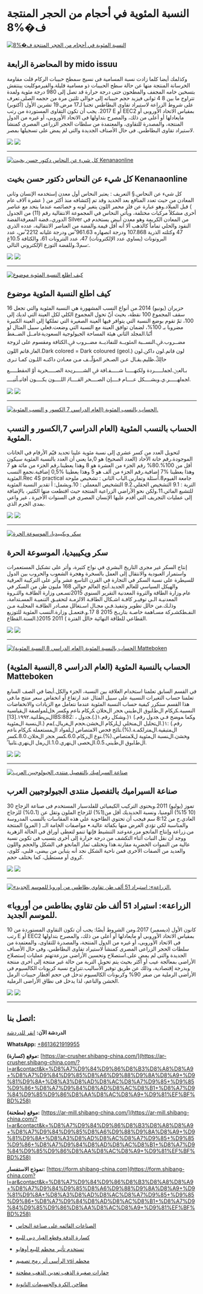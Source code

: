 # النسبة المئوية في أحجام من الحجر المنتجة ف�%8

<a href="https://swt.shibang-china.com/?l=ar&img&k=%D8%A7%D9%84%D9%86%D8%B3%D8%A8%D8%A9+%D8%A7%D9%84%D9%85%D8%A6%D9%88%D9%8A%D8%A9+%D9%81%D9%8A+%D8%A3%D8%AD%D8%AC%D8%A7%D9%85+%D9%85%D9%86+%D8%A7%D9%84%D8%AD%D8%AC%D8%B1+%D8%A7%D9%84%D9%85%D9%86%D8%AA%D8%AC%D8%A9+%D9%81%EF%BF%BD%258" target="_blank">![النسبة المئوية في أحجام من الحجر المنتجة ف�%8](http://static.shibang-china.com/all-800x300/1311.jpg)</a>

## المحاضرة الرابعة by mido issuu
وكذلمك أيضا كلما زادت نسبة المسامية فى نسيج سمطح حبيبات الركام قلت مقاومة الخرسانة المنتجة منها عن حالة سطح الحبيبات ذو مسامية قليلة.والفيرموكليت يينتفش بتسخين خامه المجفف والمطحون حتى درجة حرارة قد تصل إلى 980 درجة مئوية ولمدة تتراوح ما بين 8 4 ثوانى فيزيد حجم حبيباته إلى حوالى ثلثين مرة من حجمه الصلى.تعرف على شروط الزراعة لاستيراد تقاوى البطاطس تجنبا لـ17 مرض.19 تشرين الأول (أكتوبر) 2017. يجب أن تكون التقاوى المستوردة من رتب E أو EEC2 بمقياس الاتحاد الأوروبى أو مايعادلها أو أعلى من ذلك، والمصرح بتداولها فى الاتحاد الأوروبى، أو غيره من الدول المنتجة، والمصدرة للتقاوى، والمعتمدة من سلطات الحجر الزراعى المصرى كمنشأ لاستيراد تقاوى البطاطس. فى حال الأصناف الجديدة والتى لم يمض على تسجيلها بمصر.


<a href="https://whatsapp.shibangsoft.com/WhatsApp.php" target="_blank" title="WhatsApp">![](http://static.shibang-china.com/icon/whatsapp.png)</a> <a href="https://swt.shibang-china.com/?l=ar&icon&k=%D8%A7%D9%84%D9%86%D8%B3%D8%A8%D8%A9+%D8%A7%D9%84%D9%85%D8%A6%D9%88%D9%8A%D8%A9+%D9%81%D9%8A+%D8%A3%D8%AD%D8%AC%D8%A7%D9%85+%D9%85%D9%86+%D8%A7%D9%84%D8%AD%D8%AC%D8%B1+%D8%A7%D9%84%D9%85%D9%86%D8%AA%D8%AC%D8%A9+%D9%81%EF%BF%BD%258" target="_blank">![](http://static.shibang-china.com/icon/chat-ar.png)</a>

---

<a href="https://swt.shibang-china.com/?l=ar&img&k=%D8%A7%D9%84%D9%86%D8%B3%D8%A8%D8%A9+%D8%A7%D9%84%D9%85%D8%A6%D9%88%D9%8A%D8%A9+%D9%81%D9%8A+%D8%A3%D8%AD%D8%AC%D8%A7%D9%85+%D9%85%D9%86+%D8%A7%D9%84%D8%AD%D8%AC%D8%B1+%D8%A7%D9%84%D9%85%D9%86%D8%AA%D8%AC%D8%A9+%D9%81%EF%BF%BD%258" target="_blank">![كل شيء عن النحاس دكتور حسن بخيت Kenanaonline](http://static.shibang-china.com/all-800x300/1402.jpg)</a>

## كل شيء عن النحاس دكتور حسن بخيت Kenanaonline
كل شيء عن النحاس.§ التعريف : يعتبر النحاس أول معدن إستخدمه الإنسان وثانى المعادن من حيث تعدد المنافع بعد الحديد وقد تم إكتشافه منذ أكثر من ( عشرة آلاف عام ) قبل الميلاد.وهو عبارة عن فلز محمر اللون يتغير لونه و خصائصه عندما يتحد مع عناصر أخرى مشكلاً مركبات مختلفة، ويأتي النحاس في المجموعة الانتقالية رقم (11) من الجدول الدوري،.فضة المعرفةالفضة Silver من المعادن الكريمة وهو معدن أبيض يستخدم في النقود والحلي تماماً كالذهب ألا أنه أقل قيمة.والفضة من العناصر الانتقالية، عدده الذري 47 وكتلته الذرية 107.868 ودرجة انصهاره 961.63 ْس ودرجة غليانه 2212 ْس، عدد البروتونات (يساوي عدد الإلكترونات) 47، عدد النترونات 61، والكثافة 10.5غ سم3.وللفضة التوزع الإلكتروني التالي:.


<a href="https://whatsapp.shibangsoft.com/WhatsApp.php" target="_blank" title="WhatsApp">![](http://static.shibang-china.com/icon/whatsapp.png)</a> <a href="https://swt.shibang-china.com/?l=ar&icon&k=%D8%A7%D9%84%D9%86%D8%B3%D8%A8%D8%A9+%D8%A7%D9%84%D9%85%D8%A6%D9%88%D9%8A%D8%A9+%D9%81%D9%8A+%D8%A3%D8%AD%D8%AC%D8%A7%D9%85+%D9%85%D9%86+%D8%A7%D9%84%D8%AD%D8%AC%D8%B1+%D8%A7%D9%84%D9%85%D9%86%D8%AA%D8%AC%D8%A9+%D9%81%EF%BF%BD%258" target="_blank">![](http://static.shibang-china.com/icon/chat-ar.png)</a>

---

<a href="https://swt.shibang-china.com/?l=ar&img&k=%D8%A7%D9%84%D9%86%D8%B3%D8%A8%D8%A9+%D8%A7%D9%84%D9%85%D8%A6%D9%88%D9%8A%D8%A9+%D9%81%D9%8A+%D8%A3%D8%AD%D8%AC%D8%A7%D9%85+%D9%85%D9%86+%D8%A7%D9%84%D8%AD%D8%AC%D8%B1+%D8%A7%D9%84%D9%85%D9%86%D8%AA%D8%AC%D8%A9+%D9%81%EF%BF%BD%258" target="_blank">![كيف اطلع النسبة المئوية موضوع](http://static.shibang-china.com/all-800x300/470.jpg)</a>

## كيف اطلع النسبة المئوية موضوع
16 حزيران (يونيو) 2014.من أنواع النسب المشهورة هي النسبة المئوية والتي تجعل سقف المجموع 100 نقطة، بحيث أنّ تحول المجموع الكلي لكل العينة التي لديك إلى 100، ثمّ تقوم بوضع النسبة التي يتوافر فيها العينة الصغيرة التي تملكها إلى العينة الكبيرة مضروبا بـ 100%، لضمان توافق العينة مع النسبة التي وضعت.فعلي سبيل المثال لو أنّنا.المجلد الثاني هيئة المساحة الجيولوجية السعوديةﻋﺎﻣــﻞ اﻟﻀــﻐﻂ ﻣﻀــﺮوب.ﰲ.اﻟﻨﺴــﺒﺔ اﳌﺌﻮﻳــﺔ ﻟﻠﻨﻔﺎذﻳــﺔ ﻣﻀــﺮوب ﰲ.اﻟﻜﺜﺎﻓﺔ وﻣﻘﺴﻮم ﻋﻠﻰ ﻟﺰوﺟﺔ اﻟﻐﺎز.ﻗﺎﺗﻢ اﻟﻠﻮن.Dark colored = Dark coloured (geol.) ﻟﻮن ﻗﺎﺗﻢ.ﻟﻮن داﻛﻦ.ﻟﻮن ﺣﺎﻟِﻚْ.ﻇﻠﻴﻢ.ﻳﻘـﺎل ﻋـﻦ اﻟﺼـﺨﺮ اﳌﺆﻟّـ.ﻒ ﻣـﻦ ﻣﻌـﺎدن داﻛﻨـﻪ اﻟﻠـﻮن ﻛﻤـﺎ ﺗـﺮى ﺑـﺎﻟﻌﲔ.اﺠﻤﻟـــــﺮدة وﻟﻜﻨﻬـــــﺎ ﺷـــــﻔ.ﺎﻓﺔ ﰲ اﻟﺸـــــﺮﳛﺔ اﻟﺼـــــﺨﺮﻳﺔ أوْ اﳌﻘﻄـــــﻊ اﺠﻤﻟﻬـــــﺮ.ي.وﺑﺸــــﻜﻞ ﻋــــﺎم ﻓــــﺈن اﻟﺼــــﺨﺮ اﻟﻘــــﺎﰎ اﻟﻠــــﻮن ﻳﻜــــﻮن أﻓﺎﻧﻴ.ﺎًﺘﻴــــ.


<a href="https://whatsapp.shibangsoft.com/WhatsApp.php" target="_blank" title="WhatsApp">![](http://static.shibang-china.com/icon/whatsapp.png)</a> <a href="https://swt.shibang-china.com/?l=ar&icon&k=%D8%A7%D9%84%D9%86%D8%B3%D8%A8%D8%A9+%D8%A7%D9%84%D9%85%D8%A6%D9%88%D9%8A%D8%A9+%D9%81%D9%8A+%D8%A3%D8%AD%D8%AC%D8%A7%D9%85+%D9%85%D9%86+%D8%A7%D9%84%D8%AD%D8%AC%D8%B1+%D8%A7%D9%84%D9%85%D9%86%D8%AA%D8%AC%D8%A9+%D9%81%EF%BF%BD%258" target="_blank">![](http://static.shibang-china.com/icon/chat-ar.png)</a>

---

<a href="https://swt.shibang-china.com/?l=ar&img&k=%D8%A7%D9%84%D9%86%D8%B3%D8%A8%D8%A9+%D8%A7%D9%84%D9%85%D8%A6%D9%88%D9%8A%D8%A9+%D9%81%D9%8A+%D8%A3%D8%AD%D8%AC%D8%A7%D9%85+%D9%85%D9%86+%D8%A7%D9%84%D8%AD%D8%AC%D8%B1+%D8%A7%D9%84%D9%85%D9%86%D8%AA%D8%AC%D8%A9+%D9%81%EF%BF%BD%258" target="_blank">![الحساب بالنسب المئوية (العام الدراسي 7,الكسور و النسب المئوية.](http://static.shibang-china.com/all-800x300/1069.jpg)</a>

## الحساب بالنسب المئوية (العام الدراسي 7,الكسور و النسب المئوية.
لتحويل العدد من كسر عشري إلى نسبة مئوية علينا تحديد قيّم الأرقام في الخانات الموجودة.رقم خانة الآحاد (العدد الصحيح) هو 0,ما يعني أن العدد بالنسبة المئوية سيكون أقل من 100%.80% رقم الجزء من العشرة هو 8 وهذا يعطينا.رقم الجزء من مائة هو 7 وهذا يعطينا %7 إضافية.رقم الجزء من ألف هو 5 وهذا يعطينا %0,5 إضافية.نجمع النسب المئوية.Rec 4S practical جامعة الفيوم8.أسئلة وتمارين.الباب الثانى : تشخيص ملوحة التربة : 9.1 التشخيص الحقلي.9.2 التشخيص المعملي : 10.ويشمل: أ تقدير النسبة المئوية للتشبع المائي.11.ولكن نحو الأراضي الزراعية المنتجة حيث اقتطعت منها الكثير، بالإضافة إلى عمليات التجريف التي أقدم عليها الإنسان المصري فى السنوات الأخيرة ، غير واعي بمدى الجرم الذي.


<a href="https://whatsapp.shibangsoft.com/WhatsApp.php" target="_blank" title="WhatsApp">![](http://static.shibang-china.com/icon/whatsapp.png)</a> <a href="https://swt.shibang-china.com/?l=ar&icon&k=%D8%A7%D9%84%D9%86%D8%B3%D8%A8%D8%A9+%D8%A7%D9%84%D9%85%D8%A6%D9%88%D9%8A%D8%A9+%D9%81%D9%8A+%D8%A3%D8%AD%D8%AC%D8%A7%D9%85+%D9%85%D9%86+%D8%A7%D9%84%D8%AD%D8%AC%D8%B1+%D8%A7%D9%84%D9%85%D9%86%D8%AA%D8%AC%D8%A9+%D9%81%EF%BF%BD%258" target="_blank">![](http://static.shibang-china.com/icon/chat-ar.png)</a>

---

<a href="https://swt.shibang-china.com/?l=ar&img&k=%D8%A7%D9%84%D9%86%D8%B3%D8%A8%D8%A9+%D8%A7%D9%84%D9%85%D8%A6%D9%88%D9%8A%D8%A9+%D9%81%D9%8A+%D8%A3%D8%AD%D8%AC%D8%A7%D9%85+%D9%85%D9%86+%D8%A7%D9%84%D8%AD%D8%AC%D8%B1+%D8%A7%D9%84%D9%85%D9%86%D8%AA%D8%AC%D8%A9+%D9%81%EF%BF%BD%258" target="_blank">![سكر ويكيبيديا، الموسوعة الحرة](http://static.shibang-china.com/all-800x300/1002.jpg)</a>

## سكر ويكيبيديا، الموسوعة الحرة
إنتاج السكر غير مجرى التاريخ البشري في نواح كثيرة، وأثر على تشكيل المستعمرات واستمرار العبودية والانتقال إلى العمل بالسخرة وهجرة الشعوب والحروب بين الدول للسيطرة على نسبة السكر في التجارة في القرن التاسع عشر وأثر على التركيبة العرقية والهيكل السياسي للعالم الجديد.أنتج العالم حوالي 168 مليون طن من السكر في عام.وزارة الطاقة والثروة المعدنية التقرير السنوي 2015تسـعى وزارة الطاقـة والثـروة المعدنيـة الـى توفيـر كافـة اشـكال الطاقـة الالزمـة لتحقيـق التنميـة المسـتدامة، وذلـك.من خالل تطوير وتنفيذ.فـي مجـال اسـتغالل مصـادر الطاقـة المحليـة مـن النفـطكشـركة مسـاهمة خاصـة بتاريـخ 2015 8 17.و.فتعمـل وزارة.النسب المئوية للتوزيع القطاعي للطاقة النهائية خالل الفترة ) 2011 2015(.السنة.القطاع.


<a href="https://whatsapp.shibangsoft.com/WhatsApp.php" target="_blank" title="WhatsApp">![](http://static.shibang-china.com/icon/whatsapp.png)</a> <a href="https://swt.shibang-china.com/?l=ar&icon&k=%D8%A7%D9%84%D9%86%D8%B3%D8%A8%D8%A9+%D8%A7%D9%84%D9%85%D8%A6%D9%88%D9%8A%D8%A9+%D9%81%D9%8A+%D8%A3%D8%AD%D8%AC%D8%A7%D9%85+%D9%85%D9%86+%D8%A7%D9%84%D8%AD%D8%AC%D8%B1+%D8%A7%D9%84%D9%85%D9%86%D8%AA%D8%AC%D8%A9+%D9%81%EF%BF%BD%258" target="_blank">![](http://static.shibang-china.com/icon/chat-ar.png)</a>

---

<a href="https://swt.shibang-china.com/?l=ar&img&k=%D8%A7%D9%84%D9%86%D8%B3%D8%A8%D8%A9+%D8%A7%D9%84%D9%85%D8%A6%D9%88%D9%8A%D8%A9+%D9%81%D9%8A+%D8%A3%D8%AD%D8%AC%D8%A7%D9%85+%D9%85%D9%86+%D8%A7%D9%84%D8%AD%D8%AC%D8%B1+%D8%A7%D9%84%D9%85%D9%86%D8%AA%D8%AC%D8%A9+%D9%81%EF%BF%BD%258" target="_blank">![الحساب بالنسبة المئوية (العام الدراسي 8,النسبة المئوية) Matteboken](http://static.shibang-china.com/all-800x300/488.jpg)</a>

## الحساب بالنسبة المئوية (العام الدراسي 8,النسبة المئوية) Matteboken
في القسم السابق تعلمنا استخدام العلاقة بين النسبة، الجزء والكل.أيضا في الصف السابع تعلمنا حساب التغيرات النسبية على سبيل المثال عند ارتفاع أو انخفاض سعر منتج ما.في هذا القسم سنكرر كيفية حساب النسبة المئوية عندما نتعامل مع الزيادات والانخفاضات النسبية.ﻜﺭﻜﺎﻡ ﺍﻝﻁﺎﺒﻭﻕ ﺍﻝﻁﻴﻨﻲ ﺤﺠﺭ ﺍﻝﺤﻼﻥ ﻜﺭﻜﺎﻡ ﻨﺎﻋﻡ ﻭﻜﺴﺭ ﺨﻝﻠﻤﻭﺍﺼﻔﺔ ﺍﻝﻘﻴﺎﺴﻴﺔ ﺍﻝﺒﺭﻴﻁﺎﻨﻴﺔ.١٩٩٢.[13]BS:882: ، ﻭﻜﻤﺎ ﻤﻭﻀﺢ ﻓ.ﻲ ﺠﺩﻭل ﺭﻗﻡ.) ١(.ﻭﺸﻜل ﺭﻗﻡ.١(.).ﺠﺩﻭل ﺭﻗﻡ.) :١(.ﺍﻝﺘﺤﻠﻴل ﺍﻝﻤﻨﺨﻠﻲ ﻝﻠﺭﻜﺎﻡ ﺍﻝﺨﺸﻥ.ﺤﺠﻡ ﺍﻝﻐﺭﺒﺎل.)ﻤﻡ (.ﺍﻝﻨﺴﺒﺔ ﺍﻝﻤﺌﻭﻴﺔ ﺍﻝﻤﺘﺒﻘﻴﺔ.ﺍﻝﻤﺘﺭﺍﻜﻤ.ﺔ.(%).ﺘﺎﺌﺞ ﻓﺤﺹ ﺍﻻﻤﺘﺼﺎﺹ ﻝﻠﻤﻭﺍﺩ ﺍﻝﻤﺴﺘﻌﻤﻠﺔ ﻜﺭﻜﺎﻡ ﻨﺎﻋﻡ ﻭﺨﺸﻥ.ﺍﻝﻨﺴﺒﺔ ﺍﻝﻤﺌﻭﻴﺔ ﻝﻼﻤﺘﺼﺎﺹ.(%).ﻨﻭﻉ ﺍﻝﺭﻜﺎﻡ.6.0.ﻜﺴﺭ ﺤﺠﺭ ﺍﻝﺤﻼﻥ.8.0.ﻜﺴﺭ ﺍﻝﻁﺎﺒﻭﻕ ﺍﻝﻁﻴﻨﻲ.0.5.ﺍﻝﺤﺼﻰ ﺍﻝﻨﻬﺭﻱ.1.0.ﺍﻝﺭﻤل ﺍﻝﻨﻬﺭﻱ.ﺜﺎﻨﻴﺎﹰ.


<a href="https://whatsapp.shibangsoft.com/WhatsApp.php" target="_blank" title="WhatsApp">![](http://static.shibang-china.com/icon/whatsapp.png)</a> <a href="https://swt.shibang-china.com/?l=ar&icon&k=%D8%A7%D9%84%D9%86%D8%B3%D8%A8%D8%A9+%D8%A7%D9%84%D9%85%D8%A6%D9%88%D9%8A%D8%A9+%D9%81%D9%8A+%D8%A3%D8%AD%D8%AC%D8%A7%D9%85+%D9%85%D9%86+%D8%A7%D9%84%D8%AD%D8%AC%D8%B1+%D8%A7%D9%84%D9%85%D9%86%D8%AA%D8%AC%D8%A9+%D9%81%EF%BF%BD%258" target="_blank">![](http://static.shibang-china.com/icon/chat-ar.png)</a>

---

<a href="https://swt.shibang-china.com/?l=ar&img&k=%D8%A7%D9%84%D9%86%D8%B3%D8%A8%D8%A9+%D8%A7%D9%84%D9%85%D8%A6%D9%88%D9%8A%D8%A9+%D9%81%D9%8A+%D8%A3%D8%AD%D8%AC%D8%A7%D9%85+%D9%85%D9%86+%D8%A7%D9%84%D8%AD%D8%AC%D8%B1+%D8%A7%D9%84%D9%85%D9%86%D8%AA%D8%AC%D8%A9+%D9%81%EF%BF%BD%258" target="_blank">![صناعة السيراميك بالتفصيل منتدى الجيولوجيين العرب](http://static.shibang-china.com/all-800x300/753.jpg)</a>

## صناعة السيراميك بالتفصيل منتدى الجيولوجيين العرب
30 تموز (يوليو) 2011.ويحتوى التركيب الكيميائى للفلدسبار المستخدم فى صناعة الزجاج (10 15%) ألومنيا، ونسبة الحديديك أقل من(1%) للزجاج الملون وتقل عن (0،1%) للزجاج العادي.ج من 8:12 سم فيجب أن تحتوي الطاحونة علي هذه المقاسات بالنسب المدروسة والمناسبة لكي تؤدي الغرض منها بكفائة عالية.• مواصفات الخامة الــ ( المرو) المنتجة من.زراعة وإنتاج المانجو مزرعةوعند التنشيط فإنها تنمو لتعطى أوراق فى الحالة الزهرية ووجد أن نقل النبات أثناء التكشف من درجة حرارة إلى أخرى يتسبب فى تكوين نسبة عالية من النموات الخضرية مقارنة.هذا وتختلف ثمار المانجو فى الشكل والحجم واللون والعديد من الصفات الأخرى فمن ناحية الشكل نجد أنه يتباين من بيضى، قلبى، كلوى، كروى أو مستطيل، كما يختلف حجم.


<a href="https://whatsapp.shibangsoft.com/WhatsApp.php" target="_blank" title="WhatsApp">![](http://static.shibang-china.com/icon/whatsapp.png)</a> <a href="https://swt.shibang-china.com/?l=ar&icon&k=%D8%A7%D9%84%D9%86%D8%B3%D8%A8%D8%A9+%D8%A7%D9%84%D9%85%D8%A6%D9%88%D9%8A%D8%A9+%D9%81%D9%8A+%D8%A3%D8%AD%D8%AC%D8%A7%D9%85+%D9%85%D9%86+%D8%A7%D9%84%D8%AD%D8%AC%D8%B1+%D8%A7%D9%84%D9%85%D9%86%D8%AA%D8%AC%D8%A9+%D9%81%EF%BF%BD%258" target="_blank">![](http://static.shibang-china.com/icon/chat-ar.png)</a>

---

<a href="https://swt.shibang-china.com/?l=ar&img&k=%D8%A7%D9%84%D9%86%D8%B3%D8%A8%D8%A9+%D8%A7%D9%84%D9%85%D8%A6%D9%88%D9%8A%D8%A9+%D9%81%D9%8A+%D8%A3%D8%AD%D8%AC%D8%A7%D9%85+%D9%85%D9%86+%D8%A7%D9%84%D8%AD%D8%AC%D8%B1+%D8%A7%D9%84%D9%85%D9%86%D8%AA%D8%AC%D8%A9+%D9%81%EF%BF%BD%258" target="_blank">![«الزراعة»: استيراد 51 ألف طن تقاوي بطاطس من أوروبا للموسم الجديد.](http://static.shibang-china.com/all-800x300/658.jpg)</a>

## «الزراعة»: استيراد 51 ألف طن تقاوي بطاطس من أوروبا للموسم الجديد.
10 كانون الأول (ديسمبر) 2017.ومن الشروط أيضًا: يجب أن تكون التقاوى المستوردة من رتب E أو EEC2 بمقياس الاتحاد الأوروبى أو مايعادلها أو أعلى من ذلك، والمصرح بتداولها فى الاتحاد الأوروبى، أو غيره من الدول المنتجة، والمصدرة للتقاوى، والمعتمدة من سلطات الحجر الزراعى المصرى كمنشأ لاستيراد تقاوى البطاطس، وفى حال الأصناف الجديدة والتى لم يمض على.استصلاح وتحسين الأراضى مزرعةتهتم عمليات إستصلاح الأراضى بمعالجة عيب أو أكثر بحيث يتم تحويل التربة من حالة غير منتجة إلى أخرى منتجة وبدرجة إقتصادية، وذلك عن طريق توفير الأساليب.تتراوح نسبة كربونات الكالسيوم فى الأراضى الرملية من صفر 90% وكربونات الكالسيوم تدخل فى حجم أقطار حبيبات الرمل الخشن والناعم، لذا يدخل فى نطاق الأراضى الرملية.


<a href="https://whatsapp.shibangsoft.com/WhatsApp.php" target="_blank" title="WhatsApp">![](http://static.shibang-china.com/icon/whatsapp.png)</a> <a href="https://swt.shibang-china.com/?l=ar&icon&k=%D8%A7%D9%84%D9%86%D8%B3%D8%A8%D8%A9+%D8%A7%D9%84%D9%85%D8%A6%D9%88%D9%8A%D8%A9+%D9%81%D9%8A+%D8%A3%D8%AD%D8%AC%D8%A7%D9%85+%D9%85%D9%86+%D8%A7%D9%84%D8%AD%D8%AC%D8%B1+%D8%A7%D9%84%D9%85%D9%86%D8%AA%D8%AC%D8%A9+%D9%81%EF%BF%BD%258" target="_blank">![](http://static.shibang-china.com/icon/chat-ar.png)</a>

---
## اتصل بنا:

**الدردشة الآن:** [انقر للدردشة](https://swt.shibang-china.com?l=ar&contact&k=%D8%A7%D9%84%D9%86%D8%B3%D8%A8%D8%A9+%D8%A7%D9%84%D9%85%D8%A6%D9%88%D9%8A%D8%A9+%D9%81%D9%8A+%D8%A3%D8%AD%D8%AC%D8%A7%D9%85+%D9%85%D9%86+%D8%A7%D9%84%D8%AD%D8%AC%D8%B1+%D8%A7%D9%84%D9%85%D9%86%D8%AA%D8%AC%D8%A9+%D9%81%EF%BF%BD%258)

**WhatsApp:**  [+8613621919955](https://whatsapp.shibangsoft.com/WhatsApp.php)

**موقع (كسارة):** [https://ar-crusher.shibang-china.com/](https://ar-crusher.shibang-china.com/?l=ar&contact&k=%D8%A7%D9%84%D9%86%D8%B3%D8%A8%D8%A9+%D8%A7%D9%84%D9%85%D8%A6%D9%88%D9%8A%D8%A9+%D9%81%D9%8A+%D8%A3%D8%AD%D8%AC%D8%A7%D9%85+%D9%85%D9%86+%D8%A7%D9%84%D8%AD%D8%AC%D8%B1+%D8%A7%D9%84%D9%85%D9%86%D8%AA%D8%AC%D8%A9+%D9%81%EF%BF%BD%258)

**موقع (مطحنة):** [https://ar-mill.shibang-china.com/](https://ar-mill.shibang-china.com/?l=ar&contact&k=%D8%A7%D9%84%D9%86%D8%B3%D8%A8%D8%A9+%D8%A7%D9%84%D9%85%D8%A6%D9%88%D9%8A%D8%A9+%D9%81%D9%8A+%D8%A3%D8%AD%D8%AC%D8%A7%D9%85+%D9%85%D9%86+%D8%A7%D9%84%D8%AD%D8%AC%D8%B1+%D8%A7%D9%84%D9%85%D9%86%D8%AA%D8%AC%D8%A9+%D9%81%EF%BF%BD%258)

**نموذج الاستفسار:** [https://form.shibang-china.com](https://form.shibang-china.com?l=ar&contact&k=%D8%A7%D9%84%D9%86%D8%B3%D8%A8%D8%A9+%D8%A7%D9%84%D9%85%D8%A6%D9%88%D9%8A%D8%A9+%D9%81%D9%8A+%D8%A3%D8%AD%D8%AC%D8%A7%D9%85+%D9%85%D9%86+%D8%A7%D9%84%D8%AD%D8%AC%D8%B1+%D8%A7%D9%84%D9%85%D9%86%D8%AA%D8%AC%D8%A9+%D9%81%EF%BF%BD%258)

* [الصناعات القائمه على صناعة النحاس](../21/%D8%A7%D9%84%D8%B5%D9%86%D8%A7%D8%B9%D8%A7%D8%AA%20%D8%A7%D9%84%D9%82%D8%A7%D8%A6%D9%85%D9%87%20%D8%B9%D9%84%D9%89%20%D8%B5%D9%86%D8%A7%D8%B9%D8%A9%20%D8%A7%D9%84%D9%86%D8%AD%D8%A7%D8%B3.md)

* [كسارة الدقة وقطع الغيار دبي للبيع](../24/%D9%83%D8%B3%D8%A7%D8%B1%D8%A9%20%D8%A7%D9%84%D8%AF%D9%82%D8%A9%20%D9%88%D9%82%D8%B7%D8%B9%20%D8%A7%D9%84%D8%BA%D9%8A%D8%A7%D8%B1%20%D8%AF%D8%A8%D9%8A%20%D9%84%D9%84%D8%A8%D9%8A%D8%B9.md)

* [تستخدم تأثير محطم للبيع أوهايو](../25/%D8%AA%D8%B3%D8%AA%D8%AE%D8%AF%D9%85%20%D8%AA%D8%A3%D8%AB%D9%8A%D8%B1%20%D9%85%D8%AD%D8%B7%D9%85%20%D9%84%D9%84%D8%A8%D9%8A%D8%B9%20%D8%A3%D9%88%D9%87%D8%A7%D9%8A%D9%88.md)

* [الرأسي أثر رمح تصميم vsi محطم](../23/%D8%A7%D9%84%D8%B1%D8%A3%D8%B3%D9%8A%20%D8%A3%D8%AB%D8%B1%20%D8%B1%D9%85%D8%AD%20%D8%AA%D8%B5%D9%85%D9%8A%D9%85%20vsi%20%D9%85%D8%AD%D8%B7%D9%85.md)

* [حفارات صغيرة الذهب تعدين الذهب مطحنة](../24/%D8%AD%D9%81%D8%A7%D8%B1%D8%A7%D8%AA%20%D8%B5%D8%BA%D9%8A%D8%B1%D8%A9%20%D8%A7%D9%84%D8%B0%D9%87%D8%A8%20%D8%AA%D8%B9%D8%AF%D9%8A%D9%86%20%D8%A7%D9%84%D8%B0%D9%87%D8%A8%20%D9%85%D8%B7%D8%AD%D9%86%D8%A9.md)

* [مطاحن الكرة والجسيمات النانوية](../23/%D9%85%D8%B7%D8%A7%D8%AD%D9%86%20%D8%A7%D9%84%D9%83%D8%B1%D8%A9%20%D9%88%D8%A7%D9%84%D8%AC%D8%B3%D9%8A%D9%85%D8%A7%D8%AA%20%D8%A7%D9%84%D9%86%D8%A7%D9%86%D9%88%D9%8A%D8%A9.md)